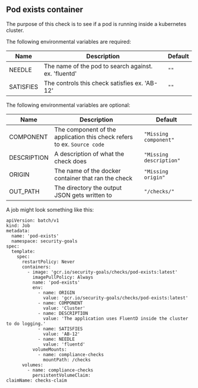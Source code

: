 ## Pod exists container

The purpose of this check is to see if a pod is running inside a kubernetes cluster.

The following environmental variables are required:

| Name      | Description                                          | Default |
| --------- | ---------------------------------------------------- | ------- |
| NEEDLE    | The name of the pod to search against. ex. 'fluentd' | `""`    |
| SATISFIES | The controls this check satisfies ex. 'AB-12'        | `""`    |

The following environmental variables are optional:

| Name        | Description                                                             | Default                 |
| ----------- | ----------------------------------------------------------------------- | ----------------------- |
| COMPONENT   | The component of the application this check refers to ex. `Source code` | `"Missing component"`   |
| DESCRIPTION | A description of what the check does                                    | `"Missing description"` |
| ORIGIN      | The name of the docker container that ran the check                     | `"Missing origin"`      |
| OUT_PATH    | The directory the output JSON gets written to                           | `"/checks/"`            |

A job might look something like this:

```
apiVersion: batch/v1
kind: Job
metadata:
  name: 'pod-exists'
  namespace: security-goals
spec:
  template:
    spec:
      restartPolicy: Never
      containers:
        - image: 'gcr.io/security-goals/checks/pod-exists:latest'
          imagePullPolicy: Always
          name: 'pod-exists'
          env:
            - name: ORIGIN
              value: 'gcr.io/security-goals/checks/pod-exists:latest'
            - name: COMPONENT
              value: 'Cluster'
            - name: DESCRIPTION
              value: 'The application uses FluentD inside the cluster to do logging.'
            - name: SATISFIES
              value: 'AB-12'
            - name: NEEDLE
              value: 'fluentd'
          volumeMounts:
            - name: compliance-checks
              mountPath: /checks
      volumes:
        - name: compliance-checks
          persistentVolumeClaim:
claimName: checks-claim
```
